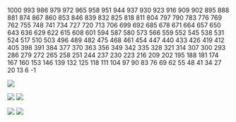 1000
993
986
979
972
965
958
951
944
937
930
923
916
909
902
895
888
881
874
867
860
853
846
839
832
825
818
811
804
797
790
783
776
769
762
755
748
741
734
727
720
713
706
699
692
685
678
671
664
657
650
643
636
629
622
615
608
601
594
587
580
573
566
559
552
545
538
531
524
517
510
503
496
489
482
475
468
461
454
447
440
433
426
419
412
405
398
391
384
377
370
363
356
349
342
335
328
321
314
307
300
293
286
279
272
265
258
251
244
237
230
223
216
209
202
195
188
181
174
167
160
153
146
139
132
125
118
111
104
97
90
83
76
69
62
55
48
41
34
27
20
13
6
-1


![](https://github-profile-summary-cards.vercel.app/api/cards/profile-details?username=willentretenmert&theme=solarized_dark)

![](https://github-profile-summary-cards.vercel.app/api/cards/most-commit-language?username=willentretenmert&theme=solarized_dark)
![](https://github-profile-summary-cards.vercel.app/api/cards/repos-per-language?username=willentretenmert&theme=solarized_dark)

![](https://github-profile-summary-cards.vercel.app/api/cards/stats?username=willentretenmert&theme=solarized_dark)
![](https://github-profile-summary-cards.vercel.app/api/cards/productive-time?username=willentretenmert&theme=solarized_dark)
